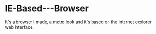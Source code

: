 # IE-Based---Browser
It's a browser I made, a metro look and it's based on the internet explorer web interface.
